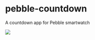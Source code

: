 pebble-countdown
================

A countdown app for Pebble smartwatch

<a href="http://pblweb.com/appstore/52b1f7b8cd41839a69000015" title="Count Down on the Pebble appstore">
  <img src="http://pblweb.com//badge/52b1f7b8cd41839a69000015/black/large/" />
</a>
